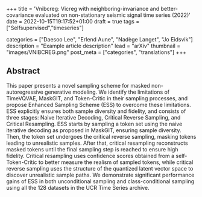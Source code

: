 +++
title = 'Vnibcreg: Vicreg with neighboring-invariance and better-covariance evaluated on non-stationary seismic signal time series (2022)'
date = 2022-10-15T19:17:52+01:00
draft = true
tags = ["Selfsupervised","timeseries"]

categories = ["Daesoo Lee", "Erlend Aune", "Nadège Langet", "Jo Eidsvik"] 
description =  "Example article description"
lead = "arXiv"
thumbnail = "images/VNIBCREG.png"
post_meta = ["categories", "translations"]
+++

## Abstract
This paper presents a novel sampling scheme for masked non-autoregressive generative modeling. We identify the limitations of TimeVQVAE, MaskGIT, and Token-Critic in their sampling processes, and propose Enhanced Sampling Scheme (ESS) to overcome these limitations. ESS explicitly ensures both sample diversity and fidelity, and consists of three stages: Naive Iterative Decoding, Critical Reverse Sampling, and Critical Resampling. ESS starts by sampling a token set using the naive iterative decoding as proposed in MaskGIT, ensuring sample diversity. Then, the token set undergoes the critical reverse sampling, masking tokens leading to unrealistic samples. After that, critical resampling reconstructs masked tokens until the final sampling step is reached to ensure high fidelity. Critical resampling uses confidence scores obtained from a self-Token-Critic to better measure the realism of sampled tokens, while critical reverse sampling uses the structure of the quantized latent vector space to discover unrealistic sample paths. We demonstrate significant performance gains of ESS in both unconditional sampling and class-conditional sampling using all the 128 datasets in the UCR Time Series archive.